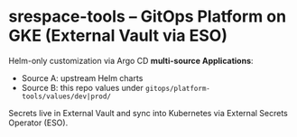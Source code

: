 # srespace-tools – GitOps Platform on GKE (External Vault via ESO)

Helm-only customization via Argo CD **multi-source Applications**:
- Source A: upstream Helm charts
- Source B: this repo values under `gitops/platform-tools/values/dev|prod/`

Secrets live in External Vault and sync into Kubernetes via External Secrets Operator (ESO).

